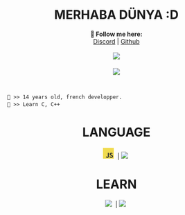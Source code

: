 <h1 align="center">MERHABA DÜNYA :D</h1>

<p align="center">
  <b>🖤 Follow me here:</b><br>
  <a href="https://discord.gg/h7xQqKn529">Discord</a> |
  <a href="https://github.com/Sercedes001">Github</a>
  <br><br>
  <img src="https://cdn.discordapp.com/attachments/1062070879418318929/1062366246429007902/anime-dance.gif">
  <br><br>
  <img src="https://discord.c99.nl/widget/theme-2/1057677671062048890.png">
</p>

#
```diff
👤 >> 14 years old, french developper.
🐺 >> Learn C, C++
```
#
<h1 align="center">LANGUAGE</h1>

<p align="center"> 
  <code><img height="25" src="https://raw.githubusercontent.com/github/explore/80688e429a7d4ef2fca1e82350fe8e3517d3494d/topics/javascript/javascript.png"></code>&nbsp; |
  <code><img height="25" src="https://www.secret-source.eu/wp-content/uploads/2017/11/C-sharp-logo.jpg"></code>&nbsp;
</p>

<h1 align="center">LEARN</h1>

<p align="center"> 
  <code><img height="25" src="https://profilinator.rishav.dev/skills-assets/c-original.svg"></code>&nbsp; |
  <code><img height="25" src="https://profilinator.rishav.dev/skills-assets/cplusplus-original.svg"></code>&nbsp;
</p>
